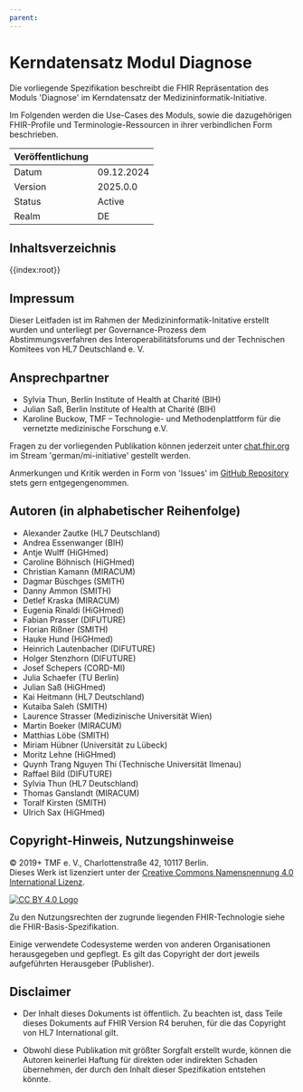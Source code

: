 ```yaml
---
parent: 
---
```

# Kerndatensatz Modul Diagnose

Die vorliegende Spezifikation beschreibt die FHIR Repräsentation des Moduls 'Diagnose' im Kerndatensatz der Medizininformatik-Initiative. 

Im Folgenden werden die Use-Cases des Moduls, sowie die dazugehörigen FHIR-Profile und Terminologie-Ressourcen in ihrer verbindlichen Form beschrieben.

| Veröffentlichung   |   |
|---------|---|
| Datum   | 09.12.2024  |
| Version | 2025.0.0    |
| Status  | Active      |
| Realm   | DE          | 


## Inhaltsverzeichnis

{{index:root}}

## Impressum
Dieser Leitfaden ist im Rahmen der Medizininformatik-Initative erstellt wurden und unterliegt per Governance-Prozess dem Abstimmungsverfahren des Interoperabilitätsforums und der Technischen Komitees von HL7 Deutschland e. V.

## Ansprechpartner
* Sylvia Thun, Berlin Institute of Health at Charité (BIH)
* Julian Saß, Berlin Institute of Health at Charité (BIH)
* Karoline Buckow, TMF – Technologie- und Methodenplattform für die vernetzte medizinische Forschung e.V.

Fragen zu der vorliegenden Publikation können jederzeit unter [chat.fhir.org](https://chat.fhir.org/#narrow/stream/179307-german.2Fmi-initiative) im Stream 'german/mi-initiative' gestellt werden.

Anmerkungen und Kritik werden in Form von 'Issues' im [GitHub Repository](https://github.com/medizininformatik-initiative/kerndatensatzmodul-diagnose) stets gern entgegengenommen.

## Autoren (in alphabetischer Reihenfolge)

* Alexander Zautke (HL7 Deutschland)
* Andrea Essenwanger (BIH)
* Antje Wulff (HiGHmed)
* Caroline Böhnisch (HiGHmed)
* Christian Kamann (MIRACUM)
* Dagmar Büschges (SMITH)
* Danny Ammon (SMITH)
* Detlef Kraska (MIRACUM)
* Eugenia Rinaldi (HiGHmed)
* Fabian Prasser (DIFUTURE)
* Florian Rißner (SMITH)
* Hauke Hund (HiGHmed)
* Heinrich Lautenbacher (DIFUTURE)
* Holger Stenzhorn (DIFUTURE)
* Josef Schepers (CORD-MI)
* Julia Schaefer (TU Berlin)
* Julian Saß (HiGHmed)
* Kai Heitmann (HL7 Deutschland)
* Kutaiba Saleh (SMITH)
* Laurence Strasser (Medizinische Universität Wien)
* Martin Boeker (MIRACUM)
* Matthias Löbe (SMITH)
* Miriam Hübner (Universität zu Lübeck)
* Moritz Lehne (HiGHmed)
* Quynh Trang Nguyen Thi (Technische Universität Ilmenau)
* Raffael Bild (DIFUTURE)
* Sylvia Thun (HL7 Deutschland)
* Thomas Ganslandt (MIRACUM)
* Toralf Kirsten (SMITH)
* Ulrich Sax (HiGHmed)

## Copyright-Hinweis, Nutzungshinweise
<p>
    © 2019+ TMF e. V., Charlottenstraße 42, 10117 Berlin. <br>
    Dieses Werk ist lizenziert unter der 
    <a href="https://creativecommons.org/licenses/by/4.0/" target="_blank">Creative Commons Namensnennung 4.0 International Lizenz</a>.
</p>
<a href="https://creativecommons.org/licenses/by/4.0/" target="_blank">
    <img src="https://licensebuttons.net/l/by/4.0/88x31.png" alt="CC BY 4.0 Logo" style="border:0;">
</a>

Zu den Nutzungsrechten der zugrunde liegenden FHIR-Technologie siehe die FHIR-Basis-Spezifikation.

Einige verwendete Codesysteme werden von anderen Organisationen herausgegeben und gepflegt. Es gilt das Copyright der dort jeweils aufgeführten Herausgeber (Publisher).

## Disclaimer
* Der Inhalt dieses Dokuments ist öffentlich. Zu beachten ist, dass Teile dieses Dokuments auf FHIR Version R4 beruhen, für die das Copyright von HL7 International gilt.

* Obwohl diese Publikation mit größter Sorgfalt erstellt wurde, können die Autoren keinerlei Haftung für direkten oder indirekten Schaden übernehmen, der durch den Inhalt dieser Spezifikation entstehen könnte.
